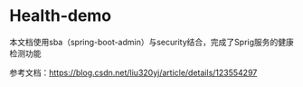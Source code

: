 # Health-demo

本文档使用sba（spring-boot-admin）与security结合，完成了Sprig服务的健康检测功能

参考文档：https://blog.csdn.net/liu320yj/article/details/123554297